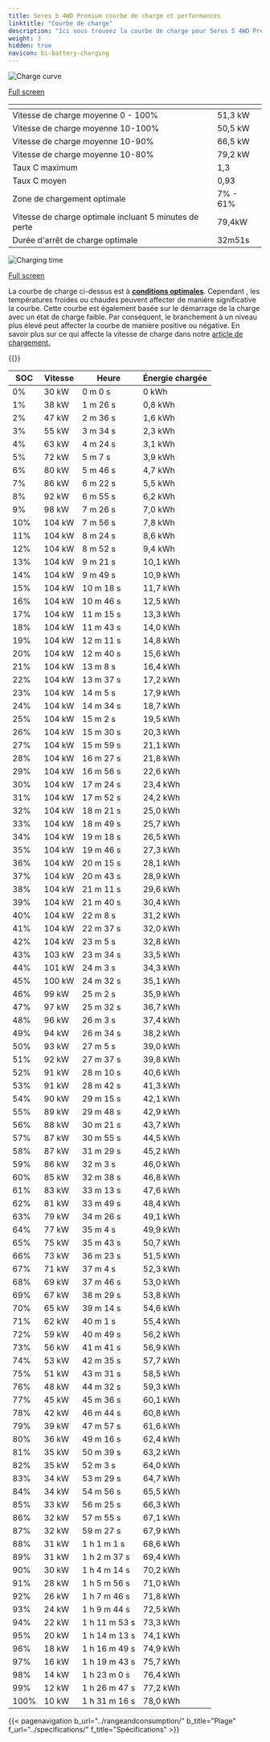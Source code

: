 ```yaml
---
title: Seres 5 4WD Premium courbe de charge et performances
linktitle: "Courbe de charge"
description: "Ici vous trouvez la courbe de charge pour Seres 5 4WD Premium."
weight: 3
hidden: true
navicon: bi-battery-charging
---
```

<!-- markdownlint-disable MD033 -->
<!-- markdownlint-disable MD010 -->
<img src="/images/models/seres/5/5_4wd_premium/chargingcurve.svg" alt="Charge curve" class="img-fluid">

[Full screen](/images/models/seres/5/5_4wd_premium/chargingcurve.svg)


<div class="table-responsive">
<table class="table table-striped border">
	<thead>
		<tr>
			<th>
			</th>
			<th>
			</th>
		</tr>
	</thead>
	<tbody>
		<tr>
			<td>
				Vitesse de charge moyenne 0 - 100%
			</td>
			<td>
				51,3 kW
			</td>
		</tr>
		<tr>
			<td>
				Vitesse de charge moyenne 10-100%
			</td>
			<td>
				50,5 kW
			</td>
		</tr>
		<tr>
			<td>
				Vitesse de charge moyenne 10-90%
			</td>
			<td>
				66,5 kW
			</td>
		</tr>
		<tr>
			<td>
				Vitesse de charge moyenne 10-80%
			</td>
			<td>
				79,2 kW
			</td>
		</tr>
		<tr>
			<td>
				Taux C maximum
			</td>
			<td>
				1,3
			</td>
		</tr>
		<tr>
			<td>
				Taux C moyen
			</td>
			<td>
				0,93
			</td>
		</tr>
		<tr>
			<td>
				Zone de chargement optimale
			</td>
			<td>
				7% - 61%
			</td>
		</tr>
		<tr>
			<td>
				Vitesse de charge optimale incluant 5 minutes de perte
			</td>
			<td>
				79,4kW
			</td>
		</tr>
		<tr>
			<td>
				Durée d'arrêt de charge optimale
			</td>
			<td>
				32m51s
			</td>
		</tr>
	</tbody>
</table>
</div>
<img src="/images/models/seres/5/5_4wd_premium/chargingtime.svg" alt="Charging time" class="img-fluid">

[Full screen](/images/models/seres/5/5_4wd_premium/chargingtime.svg)


La courbe de charge ci-dessus est à **[conditions optimales](../../../../../technology/battery/charging/#temperature)**. Cependant , les températures froides ou chaudes peuvent affecter de manière significative la courbe. Cette courbe est également basée sur le démarrage de la charge avec un état de charge faible. Par conséquent, le branchement à un niveau plus élevé peut affecter la courbe de manière positive ou négative. En savoir plus sur ce qui affecte la vitesse de charge dans notre [article de chargement.](../../../../../technology/battery/charging/)


{{<evkxdisplayaddarticle />}}
<div class="table-responsive">
<table class="table table-striped border">
	<thead>
		<tr>
			<th>
				SOC
			</th>
			<th>
				Vitesse
			</th>
			<th>
				Heure
			</th>
			<th>
				Énergie chargée
			</th>
		</tr>
	</thead>
	<tbody>
		<tr>
			<td>
				0%
			</td>
			<td>
				30 kW
			</td>
			<td>
				 0 m 0 s
			</td>
			<td>
				0 kWh
			</td>
		</tr>
		<tr>
			<td>
				1%
			</td>
			<td>
				38 kW
			</td>
			<td>
				 1 m 26 s
			</td>
			<td>
				0,8 kWh
			</td>
		</tr>
		<tr>
			<td>
				2%
			</td>
			<td>
				47 kW
			</td>
			<td>
				 2 m 36 s
			</td>
			<td>
				1,6 kWh
			</td>
		</tr>
		<tr>
			<td>
				3%
			</td>
			<td>
				55 kW
			</td>
			<td>
				 3 m 34 s
			</td>
			<td>
				2,3 kWh
			</td>
		</tr>
		<tr>
			<td>
				4%
			</td>
			<td>
				63 kW
			</td>
			<td>
				 4 m 24 s
			</td>
			<td>
				3,1 kWh
			</td>
		</tr>
		<tr>
			<td>
				5%
			</td>
			<td>
				72 kW
			</td>
			<td>
				 5 m 7 s
			</td>
			<td>
				3,9 kWh
			</td>
		</tr>
		<tr>
			<td>
				6%
			</td>
			<td>
				80 kW
			</td>
			<td>
				 5 m 46 s
			</td>
			<td>
				4,7 kWh
			</td>
		</tr>
		<tr>
			<td>
				7%
			</td>
			<td>
				86 kW
			</td>
			<td>
				 6 m 22 s
			</td>
			<td>
				5,5 kWh
			</td>
		</tr>
		<tr>
			<td>
				8%
			</td>
			<td>
				92 kW
			</td>
			<td>
				 6 m 55 s
			</td>
			<td>
				6,2 kWh
			</td>
		</tr>
		<tr>
			<td>
				9%
			</td>
			<td>
				98 kW
			</td>
			<td>
				 7 m 26 s
			</td>
			<td>
				7,0 kWh
			</td>
		</tr>
		<tr>
			<td>
				10%
			</td>
			<td>
				104 kW
			</td>
			<td>
				 7 m 56 s
			</td>
			<td>
				7,8 kWh
			</td>
		</tr>
		<tr>
			<td>
				11%
			</td>
			<td>
				104 kW
			</td>
			<td>
				 8 m 24 s
			</td>
			<td>
				8,6 kWh
			</td>
		</tr>
		<tr>
			<td>
				12%
			</td>
			<td>
				104 kW
			</td>
			<td>
				 8 m 52 s
			</td>
			<td>
				9,4 kWh
			</td>
		</tr>
		<tr>
			<td>
				13%
			</td>
			<td>
				104 kW
			</td>
			<td>
				 9 m 21 s
			</td>
			<td>
				10,1 kWh
			</td>
		</tr>
		<tr>
			<td>
				14%
			</td>
			<td>
				104 kW
			</td>
			<td>
				 9 m 49 s
			</td>
			<td>
				10,9 kWh
			</td>
		</tr>
		<tr>
			<td>
				15%
			</td>
			<td>
				104 kW
			</td>
			<td>
				 10 m 18 s
			</td>
			<td>
				11,7 kWh
			</td>
		</tr>
		<tr>
			<td>
				16%
			</td>
			<td>
				104 kW
			</td>
			<td>
				 10 m 46 s
			</td>
			<td>
				12,5 kWh
			</td>
		</tr>
		<tr>
			<td>
				17%
			</td>
			<td>
				104 kW
			</td>
			<td>
				 11 m 15 s
			</td>
			<td>
				13,3 kWh
			</td>
		</tr>
		<tr>
			<td>
				18%
			</td>
			<td>
				104 kW
			</td>
			<td>
				 11 m 43 s
			</td>
			<td>
				14,0 kWh
			</td>
		</tr>
		<tr>
			<td>
				19%
			</td>
			<td>
				104 kW
			</td>
			<td>
				 12 m 11 s
			</td>
			<td>
				14,8 kWh
			</td>
		</tr>
		<tr>
			<td>
				20%
			</td>
			<td>
				104 kW
			</td>
			<td>
				 12 m 40 s
			</td>
			<td>
				15,6 kWh
			</td>
		</tr>
		<tr>
			<td>
				21%
			</td>
			<td>
				104 kW
			</td>
			<td>
				 13 m 8 s
			</td>
			<td>
				16,4 kWh
			</td>
		</tr>
		<tr>
			<td>
				22%
			</td>
			<td>
				104 kW
			</td>
			<td>
				 13 m 37 s
			</td>
			<td>
				17,2 kWh
			</td>
		</tr>
		<tr>
			<td>
				23%
			</td>
			<td>
				104 kW
			</td>
			<td>
				 14 m 5 s
			</td>
			<td>
				17,9 kWh
			</td>
		</tr>
		<tr>
			<td>
				24%
			</td>
			<td>
				104 kW
			</td>
			<td>
				 14 m 34 s
			</td>
			<td>
				18,7 kWh
			</td>
		</tr>
		<tr>
			<td>
				25%
			</td>
			<td>
				104 kW
			</td>
			<td>
				 15 m 2 s
			</td>
			<td>
				19,5 kWh
			</td>
		</tr>
		<tr>
			<td>
				26%
			</td>
			<td>
				104 kW
			</td>
			<td>
				 15 m 30 s
			</td>
			<td>
				20,3 kWh
			</td>
		</tr>
		<tr>
			<td>
				27%
			</td>
			<td>
				104 kW
			</td>
			<td>
				 15 m 59 s
			</td>
			<td>
				21,1 kWh
			</td>
		</tr>
		<tr>
			<td>
				28%
			</td>
			<td>
				104 kW
			</td>
			<td>
				 16 m 27 s
			</td>
			<td>
				21,8 kWh
			</td>
		</tr>
		<tr>
			<td>
				29%
			</td>
			<td>
				104 kW
			</td>
			<td>
				 16 m 56 s
			</td>
			<td>
				22,6 kWh
			</td>
		</tr>
		<tr>
			<td>
				30%
			</td>
			<td>
				104 kW
			</td>
			<td>
				 17 m 24 s
			</td>
			<td>
				23,4 kWh
			</td>
		</tr>
		<tr>
			<td>
				31%
			</td>
			<td>
				104 kW
			</td>
			<td>
				 17 m 52 s
			</td>
			<td>
				24,2 kWh
			</td>
		</tr>
		<tr>
			<td>
				32%
			</td>
			<td>
				104 kW
			</td>
			<td>
				 18 m 21 s
			</td>
			<td>
				25,0 kWh
			</td>
		</tr>
		<tr>
			<td>
				33%
			</td>
			<td>
				104 kW
			</td>
			<td>
				 18 m 49 s
			</td>
			<td>
				25,7 kWh
			</td>
		</tr>
		<tr>
			<td>
				34%
			</td>
			<td>
				104 kW
			</td>
			<td>
				 19 m 18 s
			</td>
			<td>
				26,5 kWh
			</td>
		</tr>
		<tr>
			<td>
				35%
			</td>
			<td>
				104 kW
			</td>
			<td>
				 19 m 46 s
			</td>
			<td>
				27,3 kWh
			</td>
		</tr>
		<tr>
			<td>
				36%
			</td>
			<td>
				104 kW
			</td>
			<td>
				 20 m 15 s
			</td>
			<td>
				28,1 kWh
			</td>
		</tr>
		<tr>
			<td>
				37%
			</td>
			<td>
				104 kW
			</td>
			<td>
				 20 m 43 s
			</td>
			<td>
				28,9 kWh
			</td>
		</tr>
		<tr>
			<td>
				38%
			</td>
			<td>
				104 kW
			</td>
			<td>
				 21 m 11 s
			</td>
			<td>
				29,6 kWh
			</td>
		</tr>
		<tr>
			<td>
				39%
			</td>
			<td>
				104 kW
			</td>
			<td>
				 21 m 40 s
			</td>
			<td>
				30,4 kWh
			</td>
		</tr>
		<tr>
			<td>
				40%
			</td>
			<td>
				104 kW
			</td>
			<td>
				 22 m 8 s
			</td>
			<td>
				31,2 kWh
			</td>
		</tr>
		<tr>
			<td>
				41%
			</td>
			<td>
				104 kW
			</td>
			<td>
				 22 m 37 s
			</td>
			<td>
				32,0 kWh
			</td>
		</tr>
		<tr>
			<td>
				42%
			</td>
			<td>
				104 kW
			</td>
			<td>
				 23 m 5 s
			</td>
			<td>
				32,8 kWh
			</td>
		</tr>
		<tr>
			<td>
				43%
			</td>
			<td>
				103 kW
			</td>
			<td>
				 23 m 34 s
			</td>
			<td>
				33,5 kWh
			</td>
		</tr>
		<tr>
			<td>
				44%
			</td>
			<td>
				101 kW
			</td>
			<td>
				 24 m 3 s
			</td>
			<td>
				34,3 kWh
			</td>
		</tr>
		<tr>
			<td>
				45%
			</td>
			<td>
				100 kW
			</td>
			<td>
				 24 m 32 s
			</td>
			<td>
				35,1 kWh
			</td>
		</tr>
		<tr>
			<td>
				46%
			</td>
			<td>
				99 kW
			</td>
			<td>
				 25 m 2 s
			</td>
			<td>
				35,9 kWh
			</td>
		</tr>
		<tr>
			<td>
				47%
			</td>
			<td>
				97 kW
			</td>
			<td>
				 25 m 32 s
			</td>
			<td>
				36,7 kWh
			</td>
		</tr>
		<tr>
			<td>
				48%
			</td>
			<td>
				96 kW
			</td>
			<td>
				 26 m 3 s
			</td>
			<td>
				37,4 kWh
			</td>
		</tr>
		<tr>
			<td>
				49%
			</td>
			<td>
				94 kW
			</td>
			<td>
				 26 m 34 s
			</td>
			<td>
				38,2 kWh
			</td>
		</tr>
		<tr>
			<td>
				50%
			</td>
			<td>
				93 kW
			</td>
			<td>
				 27 m 5 s
			</td>
			<td>
				39,0 kWh
			</td>
		</tr>
		<tr>
			<td>
				51%
			</td>
			<td>
				92 kW
			</td>
			<td>
				 27 m 37 s
			</td>
			<td>
				39,8 kWh
			</td>
		</tr>
		<tr>
			<td>
				52%
			</td>
			<td>
				91 kW
			</td>
			<td>
				 28 m 10 s
			</td>
			<td>
				40,6 kWh
			</td>
		</tr>
		<tr>
			<td>
				53%
			</td>
			<td>
				91 kW
			</td>
			<td>
				 28 m 42 s
			</td>
			<td>
				41,3 kWh
			</td>
		</tr>
		<tr>
			<td>
				54%
			</td>
			<td>
				90 kW
			</td>
			<td>
				 29 m 15 s
			</td>
			<td>
				42,1 kWh
			</td>
		</tr>
		<tr>
			<td>
				55%
			</td>
			<td>
				89 kW
			</td>
			<td>
				 29 m 48 s
			</td>
			<td>
				42,9 kWh
			</td>
		</tr>
		<tr>
			<td>
				56%
			</td>
			<td>
				88 kW
			</td>
			<td>
				 30 m 21 s
			</td>
			<td>
				43,7 kWh
			</td>
		</tr>
		<tr>
			<td>
				57%
			</td>
			<td>
				87 kW
			</td>
			<td>
				 30 m 55 s
			</td>
			<td>
				44,5 kWh
			</td>
		</tr>
		<tr>
			<td>
				58%
			</td>
			<td>
				87 kW
			</td>
			<td>
				 31 m 29 s
			</td>
			<td>
				45,2 kWh
			</td>
		</tr>
		<tr>
			<td>
				59%
			</td>
			<td>
				86 kW
			</td>
			<td>
				 32 m 3 s
			</td>
			<td>
				46,0 kWh
			</td>
		</tr>
		<tr>
			<td>
				60%
			</td>
			<td>
				85 kW
			</td>
			<td>
				 32 m 38 s
			</td>
			<td>
				46,8 kWh
			</td>
		</tr>
		<tr>
			<td>
				61%
			</td>
			<td>
				83 kW
			</td>
			<td>
				 33 m 13 s
			</td>
			<td>
				47,6 kWh
			</td>
		</tr>
		<tr>
			<td>
				62%
			</td>
			<td>
				81 kW
			</td>
			<td>
				 33 m 49 s
			</td>
			<td>
				48,4 kWh
			</td>
		</tr>
		<tr>
			<td>
				63%
			</td>
			<td>
				79 kW
			</td>
			<td>
				 34 m 26 s
			</td>
			<td>
				49,1 kWh
			</td>
		</tr>
		<tr>
			<td>
				64%
			</td>
			<td>
				77 kW
			</td>
			<td>
				 35 m 4 s
			</td>
			<td>
				49,9 kWh
			</td>
		</tr>
		<tr>
			<td>
				65%
			</td>
			<td>
				75 kW
			</td>
			<td>
				 35 m 43 s
			</td>
			<td>
				50,7 kWh
			</td>
		</tr>
		<tr>
			<td>
				66%
			</td>
			<td>
				73 kW
			</td>
			<td>
				 36 m 23 s
			</td>
			<td>
				51,5 kWh
			</td>
		</tr>
		<tr>
			<td>
				67%
			</td>
			<td>
				71 kW
			</td>
			<td>
				 37 m 4 s
			</td>
			<td>
				52,3 kWh
			</td>
		</tr>
		<tr>
			<td>
				68%
			</td>
			<td>
				69 kW
			</td>
			<td>
				 37 m 46 s
			</td>
			<td>
				53,0 kWh
			</td>
		</tr>
		<tr>
			<td>
				69%
			</td>
			<td>
				67 kW
			</td>
			<td>
				 38 m 29 s
			</td>
			<td>
				53,8 kWh
			</td>
		</tr>
		<tr>
			<td>
				70%
			</td>
			<td>
				65 kW
			</td>
			<td>
				 39 m 14 s
			</td>
			<td>
				54,6 kWh
			</td>
		</tr>
		<tr>
			<td>
				71%
			</td>
			<td>
				62 kW
			</td>
			<td>
				 40 m 1 s
			</td>
			<td>
				55,4 kWh
			</td>
		</tr>
		<tr>
			<td>
				72%
			</td>
			<td>
				59 kW
			</td>
			<td>
				 40 m 49 s
			</td>
			<td>
				56,2 kWh
			</td>
		</tr>
		<tr>
			<td>
				73%
			</td>
			<td>
				56 kW
			</td>
			<td>
				 41 m 41 s
			</td>
			<td>
				56,9 kWh
			</td>
		</tr>
		<tr>
			<td>
				74%
			</td>
			<td>
				53 kW
			</td>
			<td>
				 42 m 35 s
			</td>
			<td>
				57,7 kWh
			</td>
		</tr>
		<tr>
			<td>
				75%
			</td>
			<td>
				51 kW
			</td>
			<td>
				 43 m 31 s
			</td>
			<td>
				58,5 kWh
			</td>
		</tr>
		<tr>
			<td>
				76%
			</td>
			<td>
				48 kW
			</td>
			<td>
				 44 m 32 s
			</td>
			<td>
				59,3 kWh
			</td>
		</tr>
		<tr>
			<td>
				77%
			</td>
			<td>
				45 kW
			</td>
			<td>
				 45 m 36 s
			</td>
			<td>
				60,1 kWh
			</td>
		</tr>
		<tr>
			<td>
				78%
			</td>
			<td>
				42 kW
			</td>
			<td>
				 46 m 44 s
			</td>
			<td>
				60,8 kWh
			</td>
		</tr>
		<tr>
			<td>
				79%
			</td>
			<td>
				39 kW
			</td>
			<td>
				 47 m 57 s
			</td>
			<td>
				61,6 kWh
			</td>
		</tr>
		<tr>
			<td>
				80%
			</td>
			<td>
				36 kW
			</td>
			<td>
				 49 m 16 s
			</td>
			<td>
				62,4 kWh
			</td>
		</tr>
		<tr>
			<td>
				81%
			</td>
			<td>
				35 kW
			</td>
			<td>
				 50 m 39 s
			</td>
			<td>
				63,2 kWh
			</td>
		</tr>
		<tr>
			<td>
				82%
			</td>
			<td>
				35 kW
			</td>
			<td>
				 52 m 3 s
			</td>
			<td>
				64,0 kWh
			</td>
		</tr>
		<tr>
			<td>
				83%
			</td>
			<td>
				34 kW
			</td>
			<td>
				 53 m 29 s
			</td>
			<td>
				64,7 kWh
			</td>
		</tr>
		<tr>
			<td>
				84%
			</td>
			<td>
				34 kW
			</td>
			<td>
				 54 m 56 s
			</td>
			<td>
				65,5 kWh
			</td>
		</tr>
		<tr>
			<td>
				85%
			</td>
			<td>
				33 kW
			</td>
			<td>
				 56 m 25 s
			</td>
			<td>
				66,3 kWh
			</td>
		</tr>
		<tr>
			<td>
				86%
			</td>
			<td>
				32 kW
			</td>
			<td>
				 57 m 55 s
			</td>
			<td>
				67,1 kWh
			</td>
		</tr>
		<tr>
			<td>
				87%
			</td>
			<td>
				32 kW
			</td>
			<td>
				 59 m 27 s
			</td>
			<td>
				67,9 kWh
			</td>
		</tr>
		<tr>
			<td>
				88%
			</td>
			<td>
				31 kW
			</td>
			<td>
				1 h 1 m 1 s
			</td>
			<td>
				68,6 kWh
			</td>
		</tr>
		<tr>
			<td>
				89%
			</td>
			<td>
				31 kW
			</td>
			<td>
				1 h 2 m 37 s
			</td>
			<td>
				69,4 kWh
			</td>
		</tr>
		<tr>
			<td>
				90%
			</td>
			<td>
				30 kW
			</td>
			<td>
				1 h 4 m 14 s
			</td>
			<td>
				70,2 kWh
			</td>
		</tr>
		<tr>
			<td>
				91%
			</td>
			<td>
				28 kW
			</td>
			<td>
				1 h 5 m 56 s
			</td>
			<td>
				71,0 kWh
			</td>
		</tr>
		<tr>
			<td>
				92%
			</td>
			<td>
				26 kW
			</td>
			<td>
				1 h 7 m 46 s
			</td>
			<td>
				71,8 kWh
			</td>
		</tr>
		<tr>
			<td>
				93%
			</td>
			<td>
				24 kW
			</td>
			<td>
				1 h 9 m 44 s
			</td>
			<td>
				72,5 kWh
			</td>
		</tr>
		<tr>
			<td>
				94%
			</td>
			<td>
				22 kW
			</td>
			<td>
				1 h 11 m 53 s
			</td>
			<td>
				73,3 kWh
			</td>
		</tr>
		<tr>
			<td>
				95%
			</td>
			<td>
				20 kW
			</td>
			<td>
				1 h 14 m 13 s
			</td>
			<td>
				74,1 kWh
			</td>
		</tr>
		<tr>
			<td>
				96%
			</td>
			<td>
				18 kW
			</td>
			<td>
				1 h 16 m 49 s
			</td>
			<td>
				74,9 kWh
			</td>
		</tr>
		<tr>
			<td>
				97%
			</td>
			<td>
				16 kW
			</td>
			<td>
				1 h 19 m 43 s
			</td>
			<td>
				75,7 kWh
			</td>
		</tr>
		<tr>
			<td>
				98%
			</td>
			<td>
				14 kW
			</td>
			<td>
				1 h 23 m 0 s
			</td>
			<td>
				76,4 kWh
			</td>
		</tr>
		<tr>
			<td>
				99%
			</td>
			<td>
				12 kW
			</td>
			<td>
				1 h 26 m 47 s
			</td>
			<td>
				77,2 kWh
			</td>
		</tr>
		<tr>
			<td>
				100%
			</td>
			<td>
				10 kW
			</td>
			<td>
				1 h 31 m 16 s
			</td>
			<td>
				78,0 kWh
			</td>
		</tr>
	</tbody>
</table>
</div>


{{< pagenavigation b_url="../rangeandconsumption/" b_title="Plage" f_url="../specifications/" f_title="Spécifications" >}}
